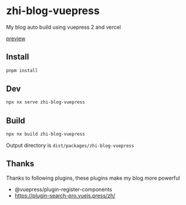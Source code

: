 # zhi-blog-vuepress

My blog auto build using vuepress 2 and vercel

[preview](https://terwer.space)

## Install

```bash
pnpm install
```

## Dev

```bash
npx nx serve zhi-blog-vuepress
```

## Build

```bash
npx nx build zhi-blog-vuepress
```

Output directory is `dist/packages/zhi-blog-vuepress`

## Thanks

Thanks to following plugins, these plugins make my blog more powerful

- @vuepress/plugin-register-components
- https://plugin-search-pro.vuejs.press/zh/
